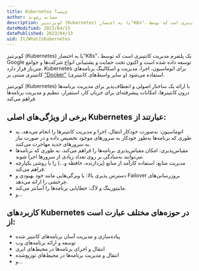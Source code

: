 ```yaml
---
title: Kubernetes چیست؟
author: سمانه رشوند
description: کوبرنتیز (Kubernetes) یا به اختصار"K8s"، یک پلتفرم مدیریت کانتینری است که توسط Google توسعه داده شده است 
dateModified: 2023/04/15  
datePublished: 2023/04/13   
uid: It/WhatIsKubernetes
---
```


کوبرنتیز (Kubernetes) یا به اختصار"K8s"، یک پلتفرم مدیریت کانتینری است که توسط Google توسعه داده شده است و اکنون تحت حمایت و پشتیبانی انواع شرکت‌ها و جوامع متن‌باز قرار دارد. Kubernetes برای اتوماسیون، اجرا، مدیریت و اسکالینگ برنامه‌های کانتینری مبتنی بر ["Docker"](https://www.hooshkar.com/Wiki/InformationTechnology/WhatIsDocker) (و سایر واسط‌های کانتینری) استفاده می‌شود.

کوبرنتیز (Kubernetes) با ارائه یک ساختار اصولی و انعطاف‌پذیر برای مدیریت برنامه‌ها درون کانتینرها، امکانات پیشرفته‌ای برای جریان کار، استقرار، تنظیم و مدیریت برنامه‌ها فراهم می‌کند. 

## برخی از ویژگی‌های اصلی Kubernetes عبارتند از:

* اتوماسیون: به‌صورت خودکار انتقال، اجرا و مدیریت کانتینرها را انجام می‌دهد، به طوری که برنامه‌ها به‌طور خودکار به سرورهای موجود تخصیص داده و در صورت نیاز به سرورهای جدید مهاجرت می‌کنند.
* مقیاس‌پذیری: امکان مقیاس‌پذیری برنامه‌ها را فراهم می‌کند، به طوری که برنامه‌ها می‌توانند به‌سادگی بر روی تعداد زیادی از سرورها اجرا شوند.
* مدیریت منابع: استفاده کارآمد از منابع (پردازنده، حافظه و...) را با روشی یکپارچه فراهم می‌کند.
* دسترس پذیری بالا: با ویزگی‌هایی مانند خود بهبودی و Failover بروزرسانی‌های چرخشی را ارائه می‌دهد.
* مانیتورینگ و لاگ: خطایابی برنامه‌ها را آسانتر می‌کند.
* و...


## کاربردهای Kubernetes در حوزه‌های مختلف عبارت است از:

* پیاده‌سازی و مدیریت آسان برنامه‌های کانتینر شده
* توسعه و ارائه برنامه‌های وب
* انتقال و اجرای برنامه‌ها در محیط‌های ابری
* انتقال و مدیریت برنامه‌ها در محیط‌های توزیع‌شده
* و...

